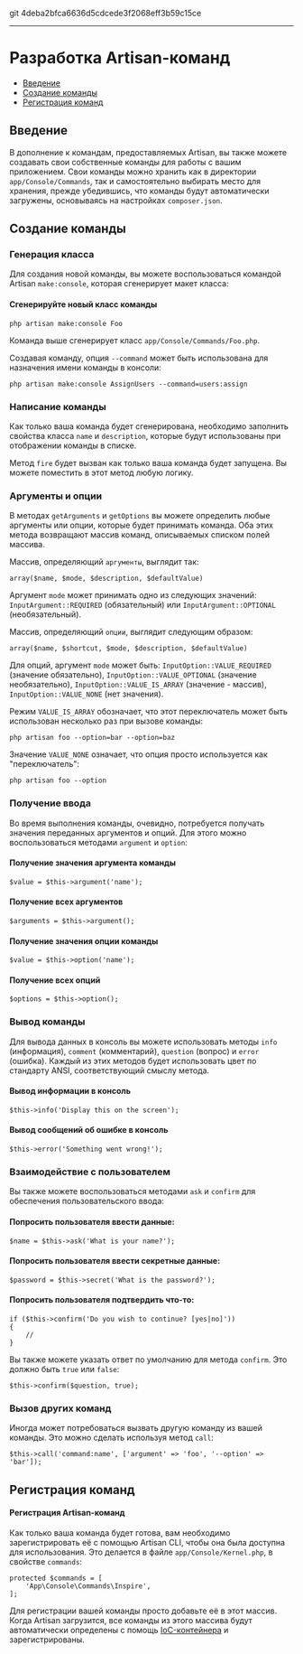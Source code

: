 git 4deba2bfca6636d5cdcede3f2068eff3b59c15ce

---

# Разработка Artisan-команд

- [Введение](#introduction)
- [Создание команды](#building-a-command)
- [Регистрация команд](#registering-commands)

<a name="introduction"></a>
## Введение

В дополнение к командам, предоставляемых Artisan, вы также можете создавать свои собственные команды для работы с вашим приложением.
Свои команды можно хранить как в директории `app/Console/Commands`, так и самостоятельно выбирать место для хранения, прежде убедившись,
что команды будут автоматически загружены, основываясь на настройках `composer.json`.

<a name="building-a-command"></a>
## Создание команды

### Генерация класса

Для создания новой команды, вы можете воспользоваться командой Artisan `make:console`, которая сгенерирует макет класса:

#### Сгенерируйте новый класс команды

	php artisan make:console Foo

Команда выше сгенерирует класс `app/Console/Commands/Foo.php`.

Создавая команду, опция `--command` может быть использована для назначения имени команды в консоли:

	php artisan make:console AssignUsers --command=users:assign

### Написание команды

Как только ваша команда будет сгенерирована, необходимо заполнить свойства класса `name` и `description`, которые будут использованы при
отображении команды в списке.

Метод `fire` будет вызван как только ваша команда будет запущена. Вы можете поместить в этот метод любую логику.

### Аргументы и опции

В методах `getArguments` и `getOptions` вы можете определить любые аргументы или опции, которые будет принимать команда. Оба этих метода
возвращают массив команд, описываемых списком полей массива.

Массив, определяющий `аргументы`, выглядит так:

	array($name, $mode, $description, $defaultValue)

Аргумент `mode` может принимать одно из следующих значений: `InputArgument::REQUIRED` (обязательный) или `InputArgument::OPTIONAL` (необязательный).

Массив, определяющий `опции`, выглядит следующим образом:

	array($name, $shortcut, $mode, $description, $defaultValue)

Для опций, аргумент `mode` может быть: `InputOption::VALUE_REQUIRED` (значение обязательно), `InputOption::VALUE_OPTIONAL` (значение необязательно),
`InputOption::VALUE_IS_ARRAY` (значение - массив), `InputOption::VALUE_NONE` (нет значения).

Режим `VALUE_IS_ARRAY` обозначает, что этот переключатель может быть использован несколько раз при вызове команды:

	php artisan foo --option=bar --option=baz

Значение `VALUE_NONE` означает, что опция просто используется как "переключатель":

	php artisan foo --option

### Получение ввода

Во время выполнения команды, очевидно, потребуется получать значения переданных аргументов и опций. Для этого можно воспользоваться методами
`argument` и `option`:

#### Получение значения аргумента команды

	$value = $this->argument('name');

#### Получение всех аргументов

	$arguments = $this->argument();

#### Получение значения опции команды

	$value = $this->option('name');

#### Получение всех опций

	$options = $this->option();

### Вывод команды

Для вывода данных в консоль вы можете использовать методы `info` (информация), `comment` (комментарий), `question` (вопрос) и `error` (ошибка).
Каждый из этих методов будет использовать цвет по стандарту ANSI, соответствующий смыслу метода.

#### Вывод информации в консоль

	$this->info('Display this on the screen');

#### Вывод сообщений об ошибке в консоль

	$this->error('Something went wrong!');

### Взаимодействие с пользователем

Вы также можете воспользоваться методами `ask` и `confirm` для обеспечения пользовательского ввода:

#### Попросить пользователя ввести данные:

	$name = $this->ask('What is your name?');

#### Попросить пользователя ввести секретные данные:

	$password = $this->secret('What is the password?');

#### Попросить пользователя подтвердить что-то:

	if ($this->confirm('Do you wish to continue? [yes|no]'))
	{
		//
	}

Вы также можете указать ответ по умолчанию для метода `confirm`. Это должно быть `true` или `false`:

	$this->confirm($question, true);

### Вызов других команд

Иногда может потребоваться вызвать другую команду из вашей команды. Это можно сделать используя метод `call`:

	$this->call('command:name', ['argument' => 'foo', '--option' => 'bar']);

<a name="registering-commands"></a>
## Регистрация команд

#### Регистрация Artisan-команд

Как только ваша команда будет готова, вам необходимо зарегистрировать её с помощью Artisan CLI, чтобы она была доступна для использования.
Это делается в файле `app/Console/Kernel.php`, в свойстве `commands`: 

    protected $commands = [
        'App\Console\Commands\Inspire',
    ];

Для регистрации вашей команды просто добавьте её в этот массив. Когда Artisan загрузится, все команды из этого массива будут автоматически
определены с помощь [IoC-контейнера](/docs/master/container) и зарегистрированы.

